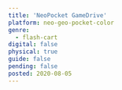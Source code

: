 ```yaml
---
title: 'NeoPocket GameDrive'
platform: neo-geo-pocket-color
genre:
  - flash-cart
digital: false
physical: true
guide: false
pending: false
posted: 2020-08-05
---
```


